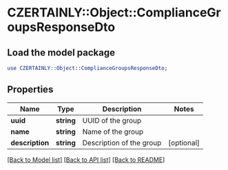 # CZERTAINLY::Object::ComplianceGroupsResponseDto

## Load the model package
```perl
use CZERTAINLY::Object::ComplianceGroupsResponseDto;
```

## Properties
Name | Type | Description | Notes
------------ | ------------- | ------------- | -------------
**uuid** | **string** | UUID of the group | 
**name** | **string** | Name of the group | 
**description** | **string** | Description of the group | [optional] 

[[Back to Model list]](../README.md#documentation-for-models) [[Back to API list]](../README.md#documentation-for-api-endpoints) [[Back to README]](../README.md)


